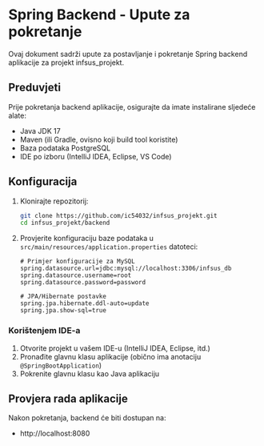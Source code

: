 # Spring Backend - Upute za pokretanje

Ovaj dokument sadrži upute za postavljanje i pokretanje Spring backend aplikacije za projekt infsus_projekt.

## Preduvjeti

Prije pokretanja backend aplikacije, osigurajte da imate instalirane sljedeće alate:

- Java JDK 17
- Maven (ili Gradle, ovisno koji build tool koristite)
- Baza podataka PostgreSQL
- IDE po izboru (IntelliJ IDEA, Eclipse, VS Code)

## Konfiguracija

1. Klonirajte repozitorij:
   ```bash
   git clone https://github.com/ic54032/infsus_projekt.git
   cd infsus_projekt/backend
   ```

2. Provjerite konfiguraciju baze podataka u `src/main/resources/application.properties` datoteci:
   ```properties
   # Primjer konfiguracije za MySQL
   spring.datasource.url=jdbc:mysql://localhost:3306/infsus_db
   spring.datasource.username=root
   spring.datasource.password=password
   
   # JPA/Hibernate postavke
   spring.jpa.hibernate.ddl-auto=update
   spring.jpa.show-sql=true
   ```

### Korištenjem IDE-a

1. Otvorite projekt u vašem IDE-u (IntelliJ IDEA, Eclipse, itd.)
2. Pronađite glavnu klasu aplikacije (obično ima anotaciju `@SpringBootApplication`)
3. Pokrenite glavnu klasu kao Java aplikaciju

## Provjera rada aplikacije

Nakon pokretanja, backend će biti dostupan na:

- http://localhost:8080

